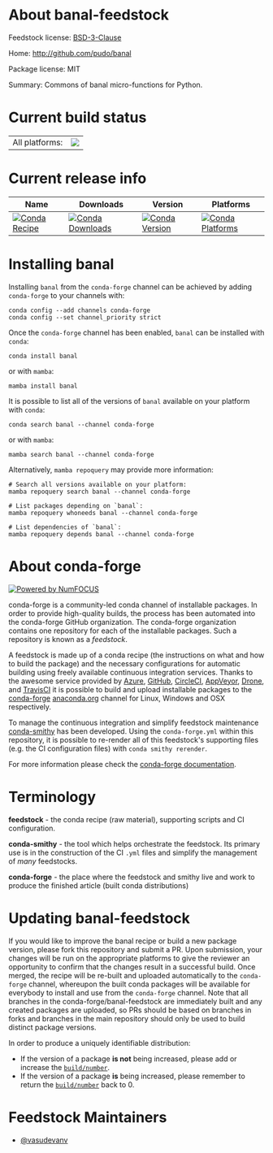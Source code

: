 About banal-feedstock
=====================

Feedstock license: [BSD-3-Clause](https://github.com/conda-forge/banal-feedstock/blob/main/LICENSE.txt)

Home: http://github.com/pudo/banal

Package license: MIT

Summary: Commons of banal micro-functions for Python.

Current build status
====================


<table><tr><td>All platforms:</td>
    <td>
      <a href="https://dev.azure.com/conda-forge/feedstock-builds/_build/latest?definitionId=12134&branchName=main">
        <img src="https://dev.azure.com/conda-forge/feedstock-builds/_apis/build/status/banal-feedstock?branchName=main">
      </a>
    </td>
  </tr>
</table>

Current release info
====================

| Name | Downloads | Version | Platforms |
| --- | --- | --- | --- |
| [![Conda Recipe](https://img.shields.io/badge/recipe-banal-green.svg)](https://anaconda.org/conda-forge/banal) | [![Conda Downloads](https://img.shields.io/conda/dn/conda-forge/banal.svg)](https://anaconda.org/conda-forge/banal) | [![Conda Version](https://img.shields.io/conda/vn/conda-forge/banal.svg)](https://anaconda.org/conda-forge/banal) | [![Conda Platforms](https://img.shields.io/conda/pn/conda-forge/banal.svg)](https://anaconda.org/conda-forge/banal) |

Installing banal
================

Installing `banal` from the `conda-forge` channel can be achieved by adding `conda-forge` to your channels with:

```
conda config --add channels conda-forge
conda config --set channel_priority strict
```

Once the `conda-forge` channel has been enabled, `banal` can be installed with `conda`:

```
conda install banal
```

or with `mamba`:

```
mamba install banal
```

It is possible to list all of the versions of `banal` available on your platform with `conda`:

```
conda search banal --channel conda-forge
```

or with `mamba`:

```
mamba search banal --channel conda-forge
```

Alternatively, `mamba repoquery` may provide more information:

```
# Search all versions available on your platform:
mamba repoquery search banal --channel conda-forge

# List packages depending on `banal`:
mamba repoquery whoneeds banal --channel conda-forge

# List dependencies of `banal`:
mamba repoquery depends banal --channel conda-forge
```


About conda-forge
=================

[![Powered by
NumFOCUS](https://img.shields.io/badge/powered%20by-NumFOCUS-orange.svg?style=flat&colorA=E1523D&colorB=007D8A)](https://numfocus.org)

conda-forge is a community-led conda channel of installable packages.
In order to provide high-quality builds, the process has been automated into the
conda-forge GitHub organization. The conda-forge organization contains one repository
for each of the installable packages. Such a repository is known as a *feedstock*.

A feedstock is made up of a conda recipe (the instructions on what and how to build
the package) and the necessary configurations for automatic building using freely
available continuous integration services. Thanks to the awesome service provided by
[Azure](https://azure.microsoft.com/en-us/services/devops/), [GitHub](https://github.com/),
[CircleCI](https://circleci.com/), [AppVeyor](https://www.appveyor.com/),
[Drone](https://cloud.drone.io/welcome), and [TravisCI](https://travis-ci.com/)
it is possible to build and upload installable packages to the
[conda-forge](https://anaconda.org/conda-forge) [anaconda.org](https://anaconda.org/)
channel for Linux, Windows and OSX respectively.

To manage the continuous integration and simplify feedstock maintenance
[conda-smithy](https://github.com/conda-forge/conda-smithy) has been developed.
Using the ``conda-forge.yml`` within this repository, it is possible to re-render all of
this feedstock's supporting files (e.g. the CI configuration files) with ``conda smithy rerender``.

For more information please check the [conda-forge documentation](https://conda-forge.org/docs/).

Terminology
===========

**feedstock** - the conda recipe (raw material), supporting scripts and CI configuration.

**conda-smithy** - the tool which helps orchestrate the feedstock.
                   Its primary use is in the construction of the CI ``.yml`` files
                   and simplify the management of *many* feedstocks.

**conda-forge** - the place where the feedstock and smithy live and work to
                  produce the finished article (built conda distributions)


Updating banal-feedstock
========================

If you would like to improve the banal recipe or build a new
package version, please fork this repository and submit a PR. Upon submission,
your changes will be run on the appropriate platforms to give the reviewer an
opportunity to confirm that the changes result in a successful build. Once
merged, the recipe will be re-built and uploaded automatically to the
`conda-forge` channel, whereupon the built conda packages will be available for
everybody to install and use from the `conda-forge` channel.
Note that all branches in the conda-forge/banal-feedstock are
immediately built and any created packages are uploaded, so PRs should be based
on branches in forks and branches in the main repository should only be used to
build distinct package versions.

In order to produce a uniquely identifiable distribution:
 * If the version of a package **is not** being increased, please add or increase
   the [``build/number``](https://docs.conda.io/projects/conda-build/en/latest/resources/define-metadata.html#build-number-and-string).
 * If the version of a package **is** being increased, please remember to return
   the [``build/number``](https://docs.conda.io/projects/conda-build/en/latest/resources/define-metadata.html#build-number-and-string)
   back to 0.

Feedstock Maintainers
=====================

* [@vasudevanv](https://github.com/vasudevanv/)

